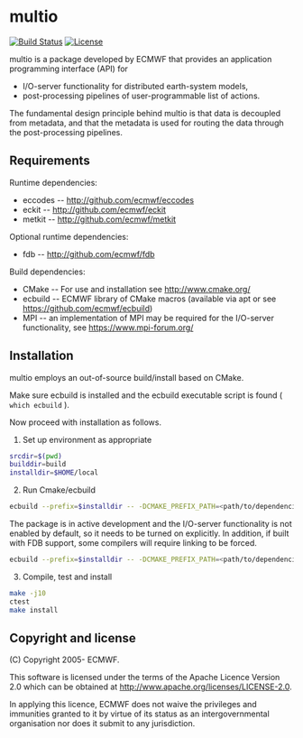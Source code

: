 multio
======

[![Build Status](https://img.shields.io/github/workflow/status/ecmwf/multio/ci/develop)](https://github.com/ecmwf/multio/actions/workflows/ci.yml)
[![License](https://img.shields.io/badge/License-Apache%202.0-blue.svg)](https://github.com/ecmwf/multio/blob/develop/LICENSE)

multio is a package developed by ECMWF that provides an application programming interface (API) for

   * I/O-server functionality for distributed earth-system models,
   * post-processing pipelines of user-programmable list of actions.

The fundamental design principle behind multio is that data is decoupled from metadata, and that the
metadata is used for routing the data through the post-processing pipelines.

Requirements
------------

Runtime dependencies:

- eccodes -- http://github.com/ecmwf/eccodes
- eckit -- http://github.com/ecmwf/eckit
- metkit -- http://github.com/ecmwf/metkit

Optional runtime dependencies:

- fdb -- http://github.com/ecmwf/fdb

Build dependencies:

- CMake -- For use and installation see http://www.cmake.org/
- ecbuild -- ECMWF library of CMake macros (available via apt or see https://github.com/ecmwf/ecbuild)
- MPI -- an implementation of MPI may be required for the I/O-server functionality, see https://www.mpi-forum.org/

Installation
------------

multio employs an out-of-source build/install based on CMake.

Make sure ecbuild is installed and the ecbuild executable script is found ( `which ecbuild` ).

Now proceed with installation as follows.

1. Set up environment as appropriate
```bash
srcdir=$(pwd)
builddir=build
installdir=$HOME/local
```

2. Run Cmake/ecbuild
```bash
ecbuild --prefix=$installdir -- -DCMAKE_PREFIX_PATH=<path/to/dependencies/install> -DENABLE_MULTIO_SERVER=ON $srcdir
```

The package is in active development and the I/O-server functionality is not enabled by default, so
it needs to be turned on explicitly. In addition, if built with FDB support, some compilers will
require linking to be forced.
```bash
ecbuild --prefix=$installdir -- -DCMAKE_PREFIX_PATH=<path/to/dependencies/install> -DENABLE_MULTIO_SERVER=ON -DECBUILD_EXE_LINKER_FLAGS=-Wl,--no-as-needed $srcdir
```

3. Compile, test and install
```bash
make -j10
ctest
make install
```

Copyright and license
------------

(C) Copyright 2005- ECMWF.

This software is licensed under the terms of the Apache Licence Version 2.0 which can be obtained at
http://www.apache.org/licenses/LICENSE-2.0.

In applying this licence, ECMWF does not waive the privileges and immunities granted to it by virtue
of its status as an intergovernmental organisation nor does it submit to any jurisdiction.

